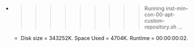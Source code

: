 * >>>>>>>>> Running inst-min-con-00-apt-custom-repository.sh ...
  * Disk size = 343252K. Space Used = 4704K. Runtime = 00:00:00:02.
